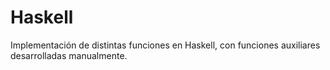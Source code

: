 # Haskell
Implementación de distintas funciones en Haskell, con funciones auxiliares desarrolladas manualmente.

